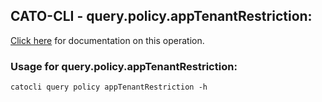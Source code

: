 
## CATO-CLI - query.policy.appTenantRestriction:
[Click here](https://api.catonetworks.com/documentation/#query-appTenantRestriction) for documentation on this operation.

### Usage for query.policy.appTenantRestriction:

`catocli query policy appTenantRestriction -h`
